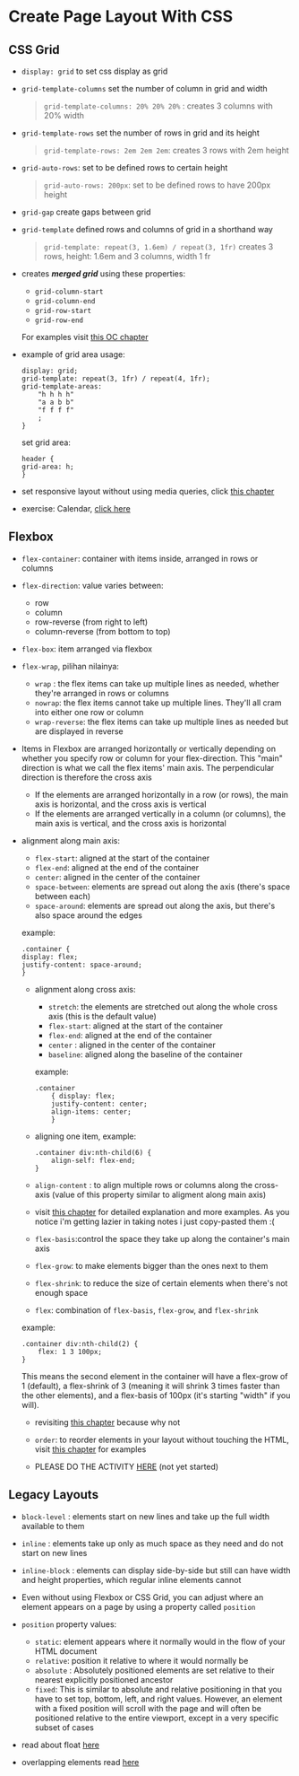 # Create Page Layout With CSS

## CSS Grid
* `display: grid` to set css display as grid

* `grid-template-columns` set the number of column in grid and width
    > `grid-template-columns: 20% 20% 20%`
    >: creates 3 columns with 20% width

* `grid-template-rows` set the number of rows in grid and its height
    >  `grid-template-rows: 2em 2em 2em`: creates 3 rows with 2em height

* `grid-auto-rows`: set to be defined rows to certain height
    > `grid-auto-rows: 200px`: set to be defined rows to have 200px height

* `grid-gap` create gaps between grid
* `grid-template` defined rows and columns of grid in a shorthand way
    > `grid-template: repeat(3, 1.6em) / repeat(3, 1fr)` creates 3 rows, height: 1.6em and 3 columns, width 1 fr
* creates __*merged grid*__ using these properties: 
    - `grid-column-start`
    - `grid-column-end`
    - `grid-row-start`
    -  `grid-row-end`
    
    For examples visit [this OC chapter](https://openclassrooms.com/en/courses/5295881-create-web-page-layouts-with-css/5364131-define-grid-element-height-and-widthhttps://openclassrooms.com/en/courses/5295881-create-web-page-layouts-with-css/5364131-define-grid-element-height-and-width)

* example of grid area usage:
    ```.container {
    display: grid;
    grid-template: repeat(3, 1fr) / repeat(4, 1fr);
    grid-template-areas: 
        "h h h h"
        "a a b b"
        "f f f f"
        ;
    }
    ```


    set grid area:
    ```
    header {
    grid-area: h;
    }
    ```

* set responsive layout without using media queries, click [this chapter](https://openclassrooms.com/en/courses/5295881-create-web-page-layouts-with-css/5369951-set-columns-depending-on-screen-size)
* exercise: Calendar, [click here](https://codepen.io/adindariztia/pen/MWYzYrW)

## Flexbox

* `flex-container`: container with items inside, arranged in rows or columns
* `flex-direction`: value varies between:
    - row
    - column
    - row-reverse (from right to left)
    - column-reverse (from bottom to top)
* `flex-box`: item arranged via flexbox
* `flex-wrap`, pilihan nilainya:
    - `wrap` : the flex items can take up multiple lines as needed, whether they're arranged in rows or columns
    - `nowrap`: the flex items cannot take up multiple lines. They'll all cram into either one row or column
    - `wrap-reverse`: the flex items can take up multiple lines as needed but are displayed in reverse
* Items in Flexbox are arranged horizontally or vertically depending on whether you specify row or column for your flex-direction. This "main" direction is what we call the flex items' main axis. The perpendicular direction is therefore the cross axis
    - If the elements are arranged horizontally in a row (or rows), the main axis is horizontal, and the cross axis is vertical
    - If the elements are arranged vertically in a column (or columns), the main axis is vertical, and the cross axis is horizontal
* alignment along main axis:
    - `flex-start`: aligned at the start of the container
    - `flex-end`: aligned at the end of the container
    - `center`: aligned in the center of the container
    - `space-between`: elements are spread out along the axis (there's space between each)
    - `space-around`: elements are spread out along the axis, but there's also space around the edges
    
    example:
    ```
    .container {
    display: flex;
    justify-content: space-around;
    }
    ```

    * alignment along cross axis:
        - `stretch`: the elements are stretched out along the whole cross axis (this is the default value)
        - `flex-start`: aligned at the start of the container
        - `flex-end`: aligned at the end of the container
        - `center` : aligned in the center of the container
        - `baseline`: aligned along the baseline of the container

        example:
        ```
        .container 
            { display: flex;
            justify-content: center;
            align-items: center;
            }
        ```
    * aligning one item, example:
        ```
        .container div:nth-child(6) {
            align-self: flex-end;
        }
        ```

    * `align-content` : to align multiple rows or columns along the cross-axis (value of this property similar to aligment along main axis)

    * visit [this chapter](https://openclassrooms.com/en/courses/5295881-create-web-page-layouts-with-css/5415181-align-items-and-justify-content) for detailed explanation and more examples. As you notice i'm getting lazier in taking notes i just copy-pasted them :(

    * `flex-basis`:control the space they take up along the container's main axis

    * `flex-grow`: to make elements bigger than the ones next to them
    * `flex-shrink`: to reduce the size of certain elements when there's not enough space
    * `flex`: combination of `flex-basis`, `flex-grow`, and `flex-shrink`

    example:

    ```
    .container div:nth-child(2) {
        flex: 1 3 100px;
    }
    ```

    This means the second element in the container will have a  flex-grow  of 1 (default), a  flex-shrink  of 3 (meaning it will shrink 3 times faster than the other elements), and a  flex-basis  of 100px (it's starting "width" if you will). 

    * revisiting [this chapter](https://openclassrooms.com/en/courses/5295881-create-web-page-layouts-with-css/5415656-adjust-element-dimensions) because why not

    * `order`: to reorder elements in your layout without touching the HTML, visit [this chapter](https://openclassrooms.com/en/courses/5295881-create-web-page-layouts-with-css/5419976-reorder-elements) for examples

    * PLEASE DO THE ACTIVITY [HERE](https://openclassrooms.com/en/courses/5295881-create-web-page-layouts-with-css/exercises/2766?to-redirect=true#/step1) (not yet started)

## Legacy Layouts

* `block-level` : elements start on new lines and take up the full width available to them

* `inline` : elements take up only as much space as they need and do not start on new lines

* `inline-block` : elements can display side-by-side but still can have width and height properties, which regular inline elements cannot

* Even without using Flexbox or CSS Grid, you can adjust where an element appears on a page by using a property called `position`

* `position` property values: 
    - `static`: element appears where it normally would in the flow of your HTML document
    - `relative`: position it relative to where it would normally be
    - `absolute` : Absolutely positioned elements are set relative to their nearest explicitly positioned ancestor
    - `fixed`: This is similar to absolute and relative positioning in that you have to set top, bottom, left, and right values. However, an element with a fixed position will scroll with the page and will often be positioned relative to the entire viewport, except in a very specific subset of cases

* read about float [here](https://openclassrooms.com/en/courses/5295881-create-web-page-layouts-with-css/5467706-float-elements)

* overlapping elements read [here](https://openclassrooms.com/en/courses/5295881-create-web-page-layouts-with-css/5467936-stack-elements-in-an-order)